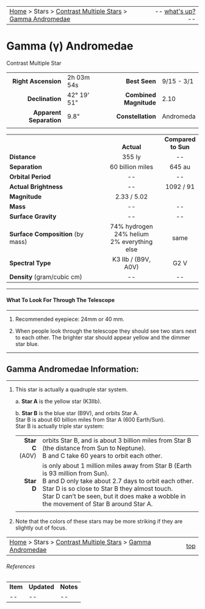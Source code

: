 <script>
	var objectName ="Gamma Andromedae"
	var objectDesc ="Contrast Multiple Star"
	var objectImage=""
</script>

|    |    |
|:---|---:|
|[Home](/notes/#object-notes) > Stars > [Contrast Multiple Stars](../!contrast-multiple-star-info) > [Gamma Andromedae](#gamma-adromedae)| -- <a href="" onclick="window.open('/img/whats-up.html?name='+objectName+'&desc='+objectDesc+'&image='+objectImage, 'Whats-Up', 'fullscreen=1,toolbar=0,location=0,menubar=0,scrollbars=0,status=0,titlebar=0'); return false;">what's up?</a> -- |

# Gamma (&gamma;) Andromedae
Contrast Multiple Star

|   |   |   |   |
|--:|:--|--:|:--|
|**Right Ascension**|2h 03m 54s|**Best Seen**|9/15 - 3/1|
|**Declination**|42&deg; 19' 51"|**Combined Magnitude**|2.10|
|**Apparent Separation**| 9.8" |**Constellation**|Andromeda|
|   |   |   |   |


|   |   |   |
|---|:---:|:---:|
|   | <br/>**Actual**| **Compared<br/>to Sun** |
|**Distance** | 355 ly | -- |
|**Separation** | 60 billion miles | 645 au |
|**Orbital Period** | -- | -- |
|**Actual Brightness**	 | --	 | 1092 / 91 |
|**Magnitude** | 2.33 / 5.02 |   |
|**Mass**	             | -- | -- |
|**Surface Gravity**	 | -- | -- |
|**Surface Composition** (by mass) |74% hydrogen<br/>24% helium<br/>2% everything else| same |
|**Spectral Type**       | K3 IIb / (B9V, A0V) | G2 V | 
|**Density** (gram/cubic cm) | -- | -- | 

---
#### What To Look For Through The Telescope
---

1.  Recommended eyepiece: 24mm or 40 mm.

1.  When people look through the telescope they should see two stars next to each other.  The brighter star should appear yellow and the dimmer star blue.

---
## Gamma Andromedae Information:
---

1.  This star is actually a quadruple star system.

    a.  **Star A** is the yellow star (K3IIb).

    b.  **Star B** is the blue star (B9V), and orbits Star A. <br/>Star B is about 60 billion miles from Star A (600 Earth/Sun).<br/>Star B is actually triple star system:
 
    |   |   |
    |---:|:---|
    |**Star C**<br/>(A0V)| orbits Star B, and is about 3 billion miles from Star B (the distance from Sun to Neptune). <br/>B and C take 60 years to orbit each other.|
    |**Star D**|is only about 1 million miles away from Star B (Earth is 93 million from Sun). <br/>B and D only take about 2.7 days to orbit each other.<br/>Star D is so close to Star B they almost touch.<br/>Star D can’t be seen, but it does make a wobble in the movement of Star B around Star A.|
    |   |   |

1.  Note that the colors of these stars may be more striking if they are slightly out of focus.

|    |    |
|:---|---:|
|[Home](/notes/#object-notes) > Stars > [Contrast Multiple Stars](../!contrast-multiple-star-info) > [Gamma Andromedae](#gamma-andromedae)| [top](#gamma-andromedae) |

###### References

|   |   |   |
|---|---|---|
|**Item**|**Updated**|**Notes**| 
| -- | -- | -- |

